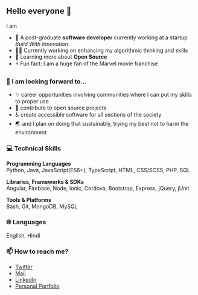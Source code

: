 ## Hello everyone 👋

I am
- 🏫 A post-graduate **software developer** currently working at a startup _Build With Innovation_.
- 👨‍💻 Currently working on enhancing my algorithmic thinking and skills
- 🌱 Learning more about **Open Source**
- ⚡ Fun fact: I am a huge fan of the Marvel movie franchise

### 🔭 I am looking forward to...
- ✨ career opportunities involving communities where I can put my skills to proper use
- 🤝 contribute to open source projects
- ♿ create accessible software for all sections of the society 
- 🌏 and I plan on doing that sustainably, trying my best not to harm the environment

### 💻 Technical Skills
**Programming Languages**  
Python, Java, JavaScript(ES6+), TypeScript, HTML, CSS/SCSS, PHP, SQL

**Libraries, Frameworks & SDKs**  
Angular, Firebase, Node, Ionic, Cordova, Bootstrap, Express, jQuery, jUnit

**Tools & Platforms**  
Bash, Git, MongoDB, MySQL

### 🌐 Languages  
English, Hindi

### 📫 How to reach me?
- [Twitter](https://twitter.com/vip_sh18)
- [Mail](mailto:vipulsharma9696@gmail.com)
- [LinkedIn](https://www.linkedin.com/in/vipul-sharma18/)
- [Personal Portfolio](https://vipsh18.github.io/)

<!--
- 🔭 I’m currently working on ...
- 🌱 I’m currently learning ...
- 👯 I’m looking to collaborate on ...
- 🤔 I’m looking for help with ...
- 💬 Ask me about ...
- 😄 Pronouns: ..
-->
